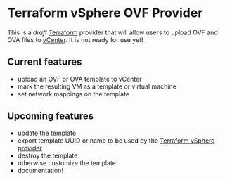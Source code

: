 # Terraform vSphere OVF Provider
This is a *draft* [Terraform][terraform] provider that will allow users to upload 
OVF and OVA files to [vCenter][vmware-vcenter]. It is not ready for use yet!

[vmware-vcenter]: https://www.vmware.com/products/vcenter-server.html
[terraform]: https://github.com/hashicorp/terraform

## Current features
- upload an OVF or OVA template to vCenter
- mark the resulting VM as a template or virtual machine
- set network mappings on the template

## Upcoming features
- update the template
- export template UUID or name to be used by the [Terraform vSphere provider][provider]
- destroy the template
- otherwise customize the template
- documentation!

[provider]: https://github.com/terraform-providers/terraform-provider-vsphere
